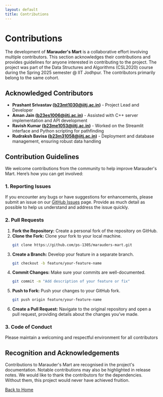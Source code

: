 ```yaml
---
layout: default
title: Contributions 
---
```


# Contributions

The development of **Marauder's Mart** is a collaborative effort involving multiple contributors. This section acknowledges their contributions and provides guidelines for anyone interested in contributing to the project. The project was part of the Data Structures and Algorithms (CSL2020) course during the Spring 2025 semester @ IIT Jodhpur. The contributors primarily belong to the same cohort.

## Acknowledged Contributors

- **Prashant Srivastav (b23mt1030@iitj.ac.in)** - Project Lead and Developer
- **Aman Jain (b23es1006@iitj.ac.in)** - Assisted with C++ server implementation and API development
- **Ravish Kumar (b23me1053@iitj.ac.in)** - Worked on the Streamlit interface and Python scripting for pathfinding
- **Rudraksh Bavisa (b23m31058@iitj.ac.in)** - Deployment and database management, ensuring robust data handling

## Contribution Guidelines

We welcome contributions from the community to help improve Marauder's Mart. Here’s how you can get involved:

### 1. Reporting Issues

If you encounter any bugs or have suggestions for enhancements, please submit an issue on our [GitHub Issues](https://github.com/ps-1305/marauders-mart/issues) page. Provide as much detail as possible to help us understand and address the issue quickly.

### 2. Pull Requests

1. **Fork the Repository:** Create a personal fork of the repository on GitHub.
2. **Clone the Fork:** Clone your fork to your local machine.
   ```sh
   git clone https://github.com/ps-1305/marauders-mart.git
   ```
3. **Create a Branch:** Develop your feature in a separate branch.
   ```sh
   git checkout -b feature/your-feature-name
   ```
4. **Commit Changes:** Make sure your commits are well-documented.
   ```sh
   git commit -m "Add description of your feature or fix"
   ```
5. **Push to Fork:** Push your changes to your GitHub fork.
   ```sh
   git push origin feature/your-feature-name
   ```
6. **Create a Pull Request:** Navigate to the original repository and open a pull request, providing details about the changes you’ve made.

### 3. Code of Conduct

Please maintain a welcoming and respectful environment for all contributors

## Recognition and Acknowledgements

Contributions to Marauder's Mart are recognised in the project's documentation. Notable contributions may also be highlighted in release notes.
We would like to thank the contributors for the dependencies. Without them, this project would never have achieved fruition.

[Back to Home](index.md)
